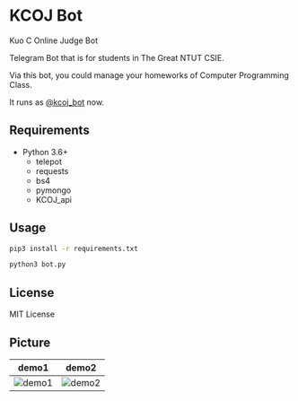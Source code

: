 # KCOJ Bot

Kuo C Online Judge Bot

Telegram Bot that is for students in The Great NTUT CSIE. 

Via this bot, you could manage your homeworks of Computer Programming Class.

It runs as [@kcoj_bot](https://telegram.me/kcoj_bot) now.

## Requirements

- Python 3.6+
  - telepot
  - requests
  - bs4
  - pymongo
  - KCOJ_api

## Usage

```bash
pip3 install -r requirements.txt

python3 bot.py
```

## License

MIT License

## Picture

| demo1 | demo2 |
| --- | ----- |
|![demo1](https://imgur.com/TqdVLOU.png)|![demo2](https://imgur.com/q7pCxVn.png)|
